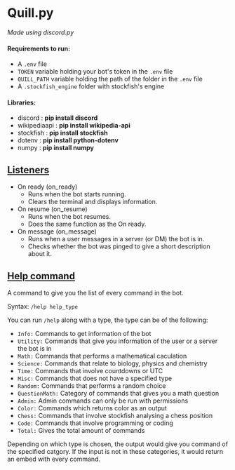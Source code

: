 # **Quill.py**

*Made using discord.py*

#### Requirements to run:
- A `.env` file
- `TOKEN` variable holding your bot's token in the `.env` file
- `QUILL_PATH` variable holding the path of the folder in the `.env` file
- A `.stockfish_engine` folder with stockfish's engine

#### Libraries:
- discord       : **pip install discord**
- wikipediaapi  : **pip install wikipedia-api**
- stockfish     : **pip install stockfish**
- dotenv        : **pip install python-dotenv**
- numpy         : **pip install numpy**

## <u>Listeners</u>

- On ready (on_ready)
    - Runs when the bot starts running.
    - Clears the terminal and displays information.
- On resume (on_resume)
    - Runs when the bot resumes.
    - Does the same function as the On ready.
- On message (on_message)
    - Runs when a user messages in a server (or DM) the bot is in.
    - Checks whether the bot was pinged to give a short description about it.

## <u>Help command</u>

A command to give you the list of every command in the bot.

Syntax: `/help help_type`

You can run `/help` along with a type, the type can be of the following:

- `Info:` Commands to get information of the bot
- `Utility:` Commands that give you information of the user or a server the bot is in
- `Math:` Commands that performs a mathematical caculation
- `Science:` Commands that relate to biology, physics and chemistry
- `Time:` Commands that involve countdowns or UTC
- `Misc:` Commands that does not have a specified type
- `Random:` Commands that performs a random choice
- `QuestionMath:` Category of commands that gives you a math question
- `Admin:` Admin commands can only be run with permissions
- `Color:` Commands which returns color as an output
- `Chess:` Commands that involve stockfish analysing a chess position
- `Code:` Commands that involve programming or coding
- `Total:` Gives the total amount of commands

Depending on which type is chosen, the output would give you command of the specified catgory. If the input is not in these categories, it would return an embed with every command.